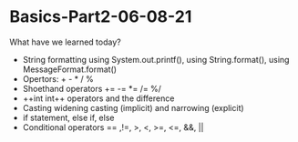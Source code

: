 # Basics-Part2-06-08-21

What have we learned today?

- String formatting using System.out.printf(), using String.format(), using MessageFormat.format()
- Opertors: + - * / %
- Shoethand operators += -= *= /= %/
- ++int int++ operators and the difference
- Casting widening casting (implicit) and narrowing (explicit)
- if statement, else if, else
- Conditional operators == ,!=, >, <, >=, <=, &&, ||
